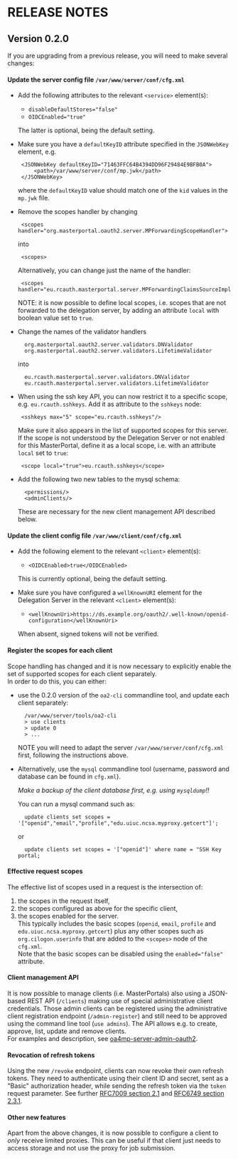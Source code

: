 # RELEASE NOTES

## Version 0.2.0

If you are upgrading from a previous release, you will need to make several
changes:

#### Update the server config file `/var/www/server/conf/cfg.xml`

* Add the following attributes to the relevant `<service>` element(s):
    * `disableDefaultStores="false"`
    * `OIDCEnabled="true"`

  The latter is optional, being the default setting.

* Make sure you have a `defaultKeyID` attribute specified in the `JSONWebKey`
  element, e.g.

       <JSONWebKey defaultKeyID="71463FFC64B4394DD96F29484E9BFB0A">
           <path>/var/www/server/conf/mp.jwk</path>
       </JSONWebKey>

  where the `defaultKeyID` value should match one of the `kid` values in the
  `mp.jwk` file.

* Remove the scopes handler by changing

       <scopes handler="org.masterportal.oauth2.server.MPForwardingScopeHandler">

  into

       <scopes>

  Alternatively, you can change just the name of the handler:

       <scopes handler="eu.rcauth.masterportal.server.MPForwardingClaimsSourceImpl">

  NOTE: it is now possible to define local scopes, i.e. scopes that are not
  forwarded to the delegation server, by adding an attribute `local` with
  boolean value set to `true`.

* Change the names of the validator handlers

        org.masterportal.oauth2.server.validators.DNValidator
        org.masterportal.oauth2.server.validators.LifetimeValidator

  into

        eu.rcauth.masterportal.server.validators.DNValidator
        eu.rcauth.masterportal.server.validators.LifetimeValidator

* When using the ssh key API, you can now restrict it to a specific scope,
  e.g. `eu.rcauth.sshkeys`. Add it as attribute to the `sshkeys` node:

       <sshkeys max="5" scope="eu.rcauth.sshkeys"/>

  Make sure it also appears in the list of supported scopes for this server.
  If the scope is not understood by the Delegation Server or not enabled for
  this MasterPortal, define it as a local scope, i.e. with an attribute
  `local` set to `true`:

       <scope local="true">eu.rcauth.sshkeys</scope>

* Add the following two new tables to the mysql schema:

        <permissions/>
        <adminClients/>

  These are necessary for the new client management API described below.

#### Update the client config file `/var/www/client/conf/cfg.xml`

* Add the following element to the relevant `<client>` element(s):
    * `<OIDCEnabled>true</OIDCEnabled>`

  This is currently optional, being the default setting.

* Make sure you have configured a `wellKnownURI` element for the Delegation
  Server in the relevant `<client>` element(s):
    * `<wellKnownUri>https://ds.example.org/oauth2/.well-known/openid-configuration</wellKnownUri>`

  When absent, signed tokens will not be verified.

#### Register the scopes for each client

Scope handling has changed and it is now necessary to explicitly enable the set
of supported scopes for each client separately.  
In order to do this, you can either:

* use the 0.2.0 version of the `oa2-cli` commandline tool, and update each
  client separately:

        /var/www/server/tools/oa2-cli
        > use clients
        > update 0
        > ...

  NOTE you will need to adapt the server `/var/www/server/conf/cfg.xml` first,
  following the instructions above.

* Alternatively, use the `mysql` commandline tool
  (username, password and database can be found in `cfg.xml`).

  *Make a backup of the client database first, e.g. using `mysqldump`!!*

  You can run a mysql command such as:

        update clients set scopes = '["openid","email","profile","edu.uiuc.ncsa.myproxy.getcert"]';

  or

        update clients set scopes = '["openid"]' where name = "SSH Key portal;

#### Effective request scopes

The effective list of scopes used in a request is the intersection of:

1. the scopes in the request itself,
2. the scopes configured as above for the specific client,
3. the scopes enabled for the server.  
   This typically includes the basic scopes
   (`openid`, `email`, `profile` and `edu.uiuc.ncsa.myproxy.getcert`)
   plus any other scopes such as `org.cilogon.userinfo` that are added to the
   `<scopes>` node of the `cfg.xml`.  
   Note that the basic scopes can be disabled using the `enabled="false"`
   attribute.

#### Client management API

It is now possible to manage clients (i.e. MasterPortals) also using a
JSON-based REST API (`/clients`) making use of special administrative client
credentials. Those admin clients can be registered using the administrative
client registration endpoint (`/admin-register`) and still need to be approved
using the command line tool (`use admins`). The API allows e.g. to create,
approve, list, update and remove clients.  
For examples and description, see
[oa4mp-server-admin-oauth2](https://github.com/rcauth-eu/OA4MP/tree/4.2-RCauth-1-release/oa4mp-server-admin-oauth2/src/main/scripts/client-scripts).

#### Revocation of refresh tokens

Using the new `/revoke` endpoint, clients can now revoke their own refresh
tokens. They need to authenticate using their client ID and secret, sent as a
"Basic" authorization header, while sending the refresh token via the `token`
request parameter.
See further [RFC7009 section 2.1](https://tools.ietf.org/html/rfc7009#section-2.1)
and [RFC6749 section 2.3.1](https://tools.ietf.org/html/rfc6749#section-2.3.1).

#### Other new features

Apart from the above changes, it is now possible to configure a client to *only*
receive limited proxies. This can be useful if that client just needs to access
storage and not use the proxy for job submission.

